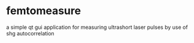 # femtomeasure
a simple qt gui application for measuring ultrashort laser pulses by use of shg autocorrelation
